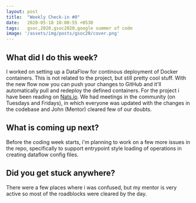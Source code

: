```yaml
---
layout: post
title:  "Weekly Check-in #0"
date:   2020-05-18 10:00:55 +0530
tags:   gsoc,2020,gsoc2020,google summer of code
image: '/assets/img/posts/gsoc20/cover.png'
---
```


## What did I do this week?
I worked on setting up a DataFlow for continous deployment of Docker containers. This is not related to
the project, but still pretty cool stuff. With the new flow now you can push your changes to GitHub and it'll
automatically pull and redeploy the defined containers. For the project i have been reading on [Nats.io](https://nats.io/). We had meetings in the community (on Tuesdays and Fridays), in which everyone was updated with the changes in the codebase and John (Mentor) cleared few of our doubts.

## What is coming up next?
Before the coding week starts, i'm planning to work on a few more issues in the repo, specifically to support
entrypoint style loading of operations in creating dataflow config files.

## Did you get stuck anywhere?
There were a few places where i was confused, but my mentor is very active so most of the roadblocks were cleared by the day.

